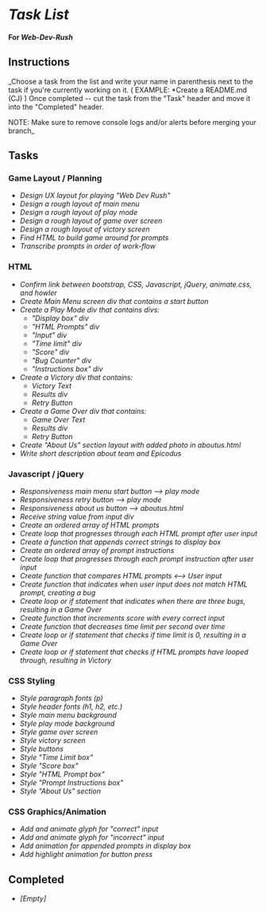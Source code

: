 # _Task List_

#### For _**Web-Dev-Rush**_

## Instructions

_Choose a task from the list and write your name in parenthesis next to the
task if you're currently working on it. ( EXAMPLE: *Create a README.md (CJ) )
Once completed -- cut the task from the "Task" header and move it into the
"Completed" header.

NOTE: Make sure to remove console logs and/or alerts before merging your branch_

## Tasks

### Game Layout / Planning

* _Design UX layout for playing "Web Dev Rush"_
* _Design a rough layout of main menu_
* _Design a rough layout of play mode_
* _Design a rough layout of game over screen_
* _Design a rough layout of victory screen_
* _Find HTML to build game around for prompts_
* _Transcribe prompts in order of work-flow_


### HTML

* _Confirm link between bootstrap, CSS, Javascript, jQuery, animate.css, and howler_
* _Create Main Menu screen div that contains a start button_
* _Create a Play Mode div that contains divs:_
  * _"Display box" div_
  * _"HTML Prompts" div_
  * _"Input" div_
  * _"Time limit" div_
  * _"Score" div_
  * _"Bug Counter" div_
  * _"Instructions box" div_
* _Create a Victory div that contains:_
  * _Victory Text_
  * _Results div_
  * _Retry Button_
* _Create a Game Over div that contains:_
  * _Game Over Text_
  * _Results div_
  * _Retry Button_
* _Create "About Us" section layout with added photo in aboutus.html_
* _Write short description about team and Epicodus_

### Javascript / jQuery

* _Responsiveness main menu start button --> play mode_
* _Responsiveness retry button --> play mode_
* _Responsiveness about us button --> aboutus.html_
* _Receive string value from input div_
* _Create an ordered array of HTML prompts_
* _Create loop that progresses through each HTML prompt after user input_
* _Create a function that appends correct strings to display box_
* _Create an ordered array of prompt instructions_
* _Create loop that progresses through each prompt instruction after user input_
* _Create function that compares HTML prompts <--> User input_
* _Create function that indicates when user input does not match HTML prompt, creating a bug_
* _Create loop or if statement that indicates when there are three bugs, resulting in a Game Over_
* _Create function that increments score with every correct input_
* _Create function that decreases time limit per second over time_
* _Create loop or if statement that checks if time limit is 0, resulting in a Game Over_
* _Create loop or if statement that checks if HTML prompts have looped through, resulting in Victory_



### CSS Styling

* _Style paragraph fonts (p)_
* _Style header fonts (h1, h2, etc.)_
* _Style main menu background_
* _Style play mode background_
* _Style game over screen_
* _Style victory screen_
* _Style buttons_
* _Style "Time Limit box"_
* _Style "Score box"_
* _Style "HTML Prompt box"_
* _Style "Prompt Instructions box"_
* _Style "About Us" section_


### CSS Graphics/Animation

* _Add and animate glyph for "correct" input_
* _Add and animate glyph for "incorrect" input_
* _Add animation for appended prompts in display box_
* _Add highlight animation for button press_



## Completed

* _[Empty]_
